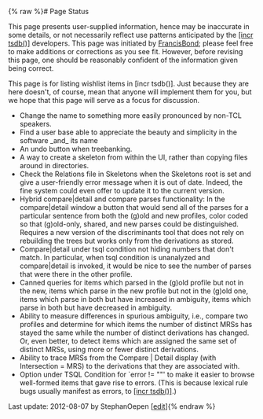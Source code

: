 {% raw %}# Page Status

This page presents user-supplied information, hence may be inaccurate in
some details, or not necessarily reflect use patterns anticipated by the
[\[incr tsdb()\]](http://www.delph-in.net/itsdb) developers. This page
was initiated by [FrancisBond](https://delph-in.github.io/docs/garage/FrancisBond); please feel free to make
additions or corrections as you see fit. However, before revising this
page, one should be reasonably confident of the information given being
correct.

This page is for listing wishlist items in \[incr tsdb()\]. Just because
they are here doesn't, of course, mean that anyone will implement them
for you, but we hope that this page will serve as a focus for
discussion.

- Change the name to something more easily pronounced by non-TCL
speakers.
- Find a user base able to appreciate the beauty and simplicity in the
software \_and\_ its name
- An undo button when treebanking.
- A way to create a skeleton from within the UI, rather than copying
files around in directories.
- Check the Relations file in Skeletons when the Skeletons root is set
and give a user-friendly error message when it is out of date.
Indeed, the fine system could even offer to update it to the current
version.
- Hybrid compare\|detail and compare parses functionality: In the
compare\|detail window a button that would send all of the parses
for a particular sentence from both the (g)old and new profiles,
color coded so that (g)old-only, shared, and new parses could be
distinguished. Requires a new version of the discriminants tool that
does not rely on rebuilding the trees but works only from the
derivations as stored.
- Compare\|detail under tsql condition not hiding numbers that don't
match. In particular, when tsql condition is unanalyzed and
compare\|detail is invoked, it would be nice to see the number of
parses that were there in the other profile.
- Canned queries for items which parsed in the (g)old profile but not
in the new, items which parse in the new profile but not in the
(g)old one, items which parse in both but have increased in
ambiguity, items which parse in both but have decreased in
ambiguity.
- Ability to measure differences in spurious ambiguity, i.e., compare
two profiles and determine for which items the number of distinct
MRSs has stayed the same while the number of distinct derivations
has changed. Or, even better, to detect items which are assigned the
same set of distinct MRSs, using more or fewer distinct derivations.
- Ability to trace MRSs from the Compare \| Detail display (with
Intersection = MRS) to the derivations that they are associated
with.
- Option under TSQL Condition for \`error != ""' to make it easier to
browse well-formed items that gave rise to errors. (This is because
lexical rule bugs usually manifest as errors, to [\[incr
tsdb()\]](http://www.delph-in.net/itsdb).)

Last update: 2012-08-07 by StephanOepen [[edit](https://github.com/delph-in/docs/wiki/ItsdbWishlist/_edit)]{% endraw %}